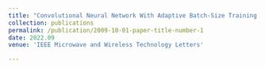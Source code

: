 ```yaml
---
title: "Convolutional Neural Network With Adaptive Batch-Size Training Technique for High-Dimensional Inverse Modeling of Microwave Filters"
collection: publications
permalink: /publication/2009-10-01-paper-title-number-1
date: 2022.09
venue: 'IEEE Microwave and Wireless Technology Letters'

---
```

